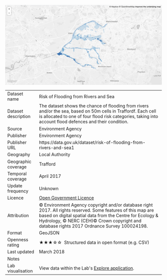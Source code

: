 [<img src="thumbnail.png">](trafford_flood_risk_styled.geojson)
</br>

<table>
<tr>
	<td>Dataset name</td>
	<td>Risk of Flooding from Rivers and Sea</td>
</tr>
<tr>
	<td>Dataset description</td>
	<td>The dataset shows the chance of flooding from rivers and/or the sea, based on 50m cells in Traffordf. Each cell is allocated to one of four flood risk categories, taking into account flood defences and their condition.
</td>
</tr>
<tr>
	<td>Source</td>
	<td>Environment Agency</td>
</tr>
<tr>
	<td>Publisher</td>
	<td>Environment Agency</td>
</tr>
<tr>
	<td>Publisher URL</td>
	<td><a href="https://data.gov.uk/dataset/risk-of-flooding-from-rivers-and-sea1"></a>https://data.gov.uk/dataset/risk-of-flooding-from-rivers-and-sea1</td>
</tr>
<tr>
	<td>Geography</td>
	<td>Local Authority</td>
</tr>
<tr>
	<td>Geographic coverage</td>
	<td>Trafford</td>
</tr>
<tr>
	<td>Temporal coverage</td>
	<td>April 2017</td>
</tr>
<tr>
	<td>Update frequency</td>
	<td>Unknown</td>
</tr>
<tr>
	<td>Licence</td>
	<td><a href="http://www.nationalarchives.gov.uk/doc/open-government-licence/version/3/">Open Government Licence</a></td>
</tr>
<tr>
	<td>Attribution</td>
	<td>© Environment Agency copyright and/or database right 2017. All rights reserved. Some features of this map are based on digital spatial data from the Centre for Ecology & Hydrology, © NERC (CEH)© Crown copyright and database rights 2017 Ordnance Survey 100024198.</td>
</tr>
<tr>
	<td>Format</td>
	<td>GeoJSON</td>
</tr>
<tr>
	<td>Openness rating</td>
	<td>&#9733&#9733&#9733&#9734&#9734&nbsp; Structured data in open format (e.g. CSV)</td>
</tr>
<tr>
	<td>Last updated</td>
	<td>March 2018</td>
</tr>
<tr>
	<td>Notes</td>
	<td></td>
</tr>
<tr>
	<td>Lab visualisation</td>
	<td>View data within the Lab's <a href="https://www.trafforddatalab.io/maps/explore/index.html?dataset=flood_risk">Explore application</a>.</td>
</tr>
</table>

